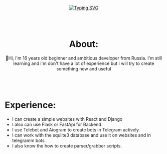 <div align="center">



[![Typing SVG](https://readme-typing-svg.demolab.com?font=Fira+Code&size=30&pause=1000&width=900&lines=I+am+a+beginner+Python%2FJS+developer+from+Russia)](https://git.io/typing-svg)
<br><br><br><br>
# About:
👋Hi, i'm 16 years old beginner and ambitious developer from Russia.
 I'm still learning and i'm don't have a lot of experience
 but i will try to create something new and useful
<br><br><br><br>
</div>

# Experience:
- I can create a simple websites with React and Django<br>
- I also can use Flask or FastApi for Backend<br>
- I use Telebot and Aiogram to create bots in Telegram actively.<br>
- I can work with the squlite3 database and use it on websites and in telegramm bots
- I also know the how to create parser/grabber scripts.

